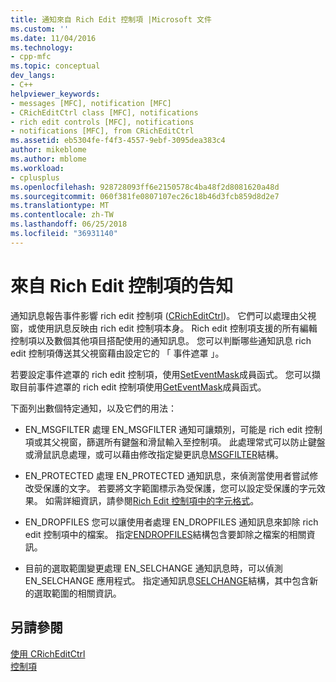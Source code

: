 ```yaml
---
title: 通知來自 Rich Edit 控制項 |Microsoft 文件
ms.custom: ''
ms.date: 11/04/2016
ms.technology:
- cpp-mfc
ms.topic: conceptual
dev_langs:
- C++
helpviewer_keywords:
- messages [MFC], notification [MFC]
- CRichEditCtrl class [MFC], notifications
- rich edit controls [MFC], notifications
- notifications [MFC], from CRichEditCtrl
ms.assetid: eb5304fe-f4f3-4557-9ebf-3095dea383c4
author: mikeblome
ms.author: mblome
ms.workload:
- cplusplus
ms.openlocfilehash: 928728093ff6e2150578c4ba48f2d8081620a48d
ms.sourcegitcommit: 060f381fe0807107ec26c18b46d3fcb859d8d2e7
ms.translationtype: MT
ms.contentlocale: zh-TW
ms.lasthandoff: 06/25/2018
ms.locfileid: "36931140"
---
```

# <a name="notifications-from-a-rich-edit-control"></a>來自 Rich Edit 控制項的告知
通知訊息報告事件影響 rich edit 控制項 ([CRichEditCtrl](../mfc/reference/cricheditctrl-class.md))。 它們可以處理由父視窗，或使用訊息反映由 rich edit 控制項本身。 Rich edit 控制項支援的所有編輯控制項以及數個其他項目搭配使用的通知訊息。 您可以判斷哪些通知訊息 rich edit 控制項傳送其父視窗藉由設定它的 「 事件遮罩 」。  
  
 若要設定事件遮罩的 rich edit 控制項，使用[SetEventMask](../mfc/reference/cricheditctrl-class.md#seteventmask)成員函式。 您可以擷取目前事件遮罩的 rich edit 控制項使用[GetEventMask](../mfc/reference/cricheditctrl-class.md#geteventmask)成員函式。  
  
 下面列出數個特定通知，以及它們的用法：  
  
-   EN_MSGFILTER 處理 EN_MSGFILTER 通知可讓類別，可能是 rich edit 控制項或其父視窗，篩選所有鍵盤和滑鼠輸入至控制項。 此處理常式可以防止鍵盤或滑鼠訊息處理，或可以藉由修改指定變更訊息[MSGFILTER](http://msdn.microsoft.com/library/windows/desktop/bb787936)結構。  
  
-   EN_PROTECTED 處理 EN_PROTECTED 通知訊息，來偵測當使用者嘗試修改受保護的文字。 若要將文字範圍標示為受保護，您可以設定受保護的字元效果。 如需詳細資訊，請參閱[Rich Edit 控制項中的字元格式](../mfc/character-formatting-in-rich-edit-controls.md)。  
  
-   EN_DROPFILES 您可以讓使用者處理 EN_DROPFILES 通知訊息來卸除 rich edit 控制項中的檔案。 指定[ENDROPFILES](http://msdn.microsoft.com/library/windows/desktop/bb787895)結構包含要卸除之檔案的相關資訊。  
  
-   目前的選取範圍變更處理 EN_SELCHANGE 通知訊息時，可以偵測 EN_SELCHANGE 應用程式。 指定通知訊息[SELCHANGE](http://msdn.microsoft.com/library/windows/desktop/bb787952)結構，其中包含新的選取範圍的相關資訊。  
  
## <a name="see-also"></a>另請參閱  
 [使用 CRichEditCtrl](../mfc/using-cricheditctrl.md)   
 [控制項](../mfc/controls-mfc.md)

